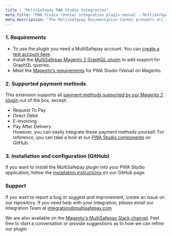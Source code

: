 ```yaml
---
title : "MultiSafepay PWA Studio Integration"
meta_title: "PWA Studio (Venia) integration plugin manual - MultiSafepay Docs"
meta_description: "The MultiSafepay Documentation Center presents all relevant information about our Plugins and API. You can also find support pages for payment methods, tools and general questions as well as the contact details of our Support and Integration Teams."
---
```


### 1. Requirements
- To use the plugin you need a MultiSafepay account. You can [create a test account here](https://testmerchant.multisafepay.com/signup).
- Install the [MultiSafepay Magento 2 GraphQL plugin](https://github.com/MultiSafepay/magento2-graphql) to add support for GraphQL queries.
- Meet the [Magento's requirements](https://magento.github.io/pwa-studio/venia-pwa-concept/setup/#prerequisites) for PWA Studio (Venia) on Magento.

### 2. Supported payment methods
This extension supports all [payment methods supported by our Magento 2 plugin](https://docs.multisafepay.com/integrations/ecommerce-integrations/magento2/faq/available-payment-methods-magento2/) out of the box, except: 
- Request To Pay
- Direct Debit
- E-invoicing 
- Pay After Delivery  
However, you can easily integrate these payment methods yourself. For reference, you can take a look at our [PWA Studio components](https://github.com/MultiSafepay/pwastudio-multisafepay-payment-integration/tree/master/src/components) on GitHub.

### 3. Installation and configuration (GitHub)

If you want to install the MultiSafepay plugin into your PWA Studio application, follow the [installation instructions](https://github.com/MultiSafepay/pwastudio-multisafepay-payment-integration#installation-guide) on our GitHub page.

### Support
If you want to report a bug or suggest and improvement, create an issue on our repository. If you need help with your integration, please email our Integration Team at <integration@multisafepay.com>

We are also available on the [Magento's MultiSafepay Slack channel](https://magentocommeng.slack.com/messages/multisafepay-payments/).
Feel free to start a conversation or provide suggestions as to how we can refine our plugin.
